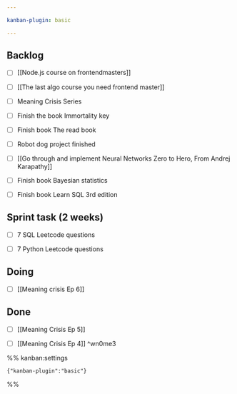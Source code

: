 ```yaml
---

kanban-plugin: basic

---
```


## Backlog

- [ ] [[Node.js course on frontendmasters]]
- [ ] [[The last algo course you need frontend master]]
- [ ] Meaning Crisis Series
- [ ] Finish the book Immortality key
- [ ] Finish book The read book
- [ ] Robot dog project finished
- [ ] [[Go through and implement Neural Networks  Zero to Hero, From Andrej Karapathy]]
- [ ] Finish book Bayesian statistics
- [ ] Finish book Learn SQL 3rd edition


## Sprint task (2 weeks)

- [ ] 7 SQL Leetcode questions
- [ ] 7 Python Leetcode questions


## Doing

- [ ] [[Meaning crisis Ep 6]]


## Done

- [ ] [[Meaning Crisis Ep 5]]
- [ ] [[Meaning Crisis Ep 4]] ^wn0me3




%% kanban:settings
```
{"kanban-plugin":"basic"}
```
%%